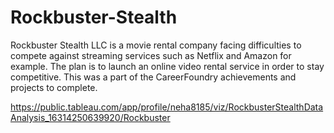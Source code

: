 # Rockbuster-Stealth
Rockbuster Stealth LLC is a movie rental company facing difficulties to compete against streaming services such as Netflix and Amazon for example. 
The plan is to launch an online video rental service in order to stay competitive. 
This was a part of the CareerFoundry achievements and projects to complete.

https://public.tableau.com/app/profile/neha8185/viz/RockbusterStealthDataAnalysis_16314250639920/Rockbuster

